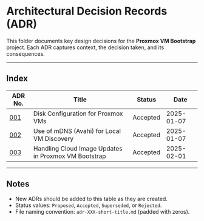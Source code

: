 # Architectural Decision Records (ADR)

This folder documents key design decisions for the **Proxmox VM Bootstrap** project.
Each ADR captures context, the decision taken, and its consequences.

---

## Index

| ADR No.                                          | Title                                      | Status   | Date       |
|--------------------------------------------------| ------------------------------------------ | -------- |------------|
| [001](./adr-001-disk-configuration.md)           | Disk Configuration for Proxmox VMs         | Accepted | 2025-01-07 |
| [002](./adr-002-mdns-avahi.md)                   | Use of mDNS (Avahi) for Local VM Discovery | Accepted | 2025-01-07 |
| [003](./adr-003-handling-cloud-image-updates.md) | Handling Cloud Image Updates in Proxmox VM Bootstrap | Accepted | 2025-02-01 |

---

## Notes

* New ADRs should be added to this table as they are created.
* Status values: `Proposed`, `Accepted`, `Superseded`, or `Rejected`.
* File naming convention: `adr-XXX-short-title.md` (padded with zeros).
